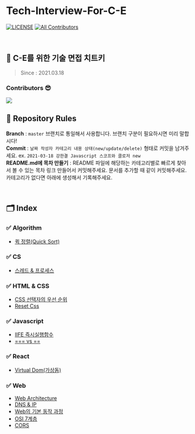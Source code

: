 # Tech-Interview-For-C-E

[![LICENSE](https://img.shields.io/dub/l/vibe-d.svg?style=flat-square)](https://github.com/C-E-handbook/tech-interview-for-C-E/blob/master/LICENSE)
[![All Contributors](https://img.shields.io/badge/all_contributors-10-orange.svg?style=flat-square)](#contributors)

<br />

## 📖 C-E를 위한 기술 면접 치트키

> Since : 2021.03.18 <br />

### Contributors 😎

<a href="https://github.com/C-E-handbook/tech-interview-for-C-E/graphs/contributors">
  <img src="https://contrib.rocks/image?repo=C-E-handbook/tech-interview-for-C-E" />
</a>

<br />

## 🚨 Repository Rules

**Branch** : `master` 브랜치로 통일해서 사용합니다. 브랜치 구분이 필요하시면 미리 말합시다! <br />
**Commit** : `날짜 작성자 카테고리 내용 상태(new/update/delete)` 형태로 커밋을 남겨주세요. ex. `2021-03-18 강한결 Javascript 스코프와 클로저 new`<br />
**README.md에 목차 만들기** : README 파일에 해당하는 카테고리별로 빠르게 찾아서 볼 수 있는 목차 링크 만들어서 커밋해주세요. 문서를 추가할 때 같이 커밋해주세요. 카테고리가 없다면 아래에 생성해서 기록해주세요.

<br />

## 🗂️ Index

### ✅ Algorithm

- [퀵 정렬(Quick Sort)](https://github.com/C-E-handbook/tech-interview-for-C-E/blob/master/Algorithm/Quick%20sort.md)

### ✅ CS
- [스레드 & 프로세스](https://github.com/C-E-handbook/tech-interview-for-C-E/blob/master/CS/%EC%8A%A4%EB%A0%88%EB%93%9C%20%26%20%ED%94%84%EB%A1%9C%EC%84%B8%EC%8A%A4.md)

### ✅ HTML & CSS

- [CSS 선택자의 우선 순위](https://github.com/C-E-handbook/tech-interview-for-C-E/blob/master/Html%26Css/Css%20%EC%84%A0%ED%83%9D%EC%9E%90%20%EC%9A%B0%EC%84%A0%EC%88%9C%EC%9C%84.md)
- [Reset Css](https://github.com/C-E-handbook/tech-interview-for-C-E/blob/master/Html%26Css/reset%20css.md)

### ✅ Javascript
- [IIFE 즉시실행함수](https://github.com/C-E-handbook/tech-interview-for-C-E/blob/master/Javascript/IIFE(%EC%A6%89%EC%8B%9C%20%EC%8B%A4%ED%96%89%20%ED%95%A8%EC%88%98).md)
- [=== vs ==](https://github.com/C-E-handbook/tech-interview-for-C-E/blob/master/Javascript/%3D%3D%3Dvs%3D%3D.md)

### ✅ React

- [Virtual Dom(가상돔)](https://github.com/C-E-handbook/tech-interview-for-C-E/blob/master/React/virtual%20dom.md)

### ✅ Web

- [Web Architecture](https://github.com/C-E-handbook/tech-interview-for-C-E/blob/master/web/Architecture.md)
- [DNS & IP](https://github.com/C-E-handbook/tech-interview-for-C-E/blob/master/web/DNS%20%26%20IP.md)
- [Web의 기본 동작 과정](https://github.com/C-E-handbook/tech-interview-for-C-E/blob/master/web/%EC%9B%B9%20%EB%8F%99%EC%9E%91%20%EA%B3%BC%EC%A0%95.md)
- [OSI 7계층](https://github.com/C-E-handbook/tech-interview-for-C-E/blob/master/web/OSI%207%EA%B3%84%EC%B8%B5.md)
- [CORS](https://github.com/C-E-handbook/tech-interview-for-C-E/blob/master/web/cors.md)
